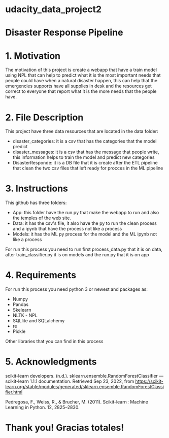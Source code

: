 # udacity_data_project2

# Disaster Response Pipeline


# 1. Motivation

The motivation of this project is create a webapp that have a train model using NPL that can help to predict what it is the most important needs that people could have when a natural disaster happen, this can help that the emergencies supports have all supplies in desk and the resources get correct to everyone that report what it is the more needs that the people have.

# 2. File Description

This project have three data resources that are located in the data folder:

* disaster_categories: it is a csv that has the categories that the model predict
* disaster_messages: it is a csv that has the message that people write, this information helps to train the model and predict new categories
* DisasterResponde: it is a DB file that it is create after the ETL pipeline that clean the two csv files that left ready for procces in the ML pipeline

# 3. Instructions

This github has three folders: 

* App: this folder have the run.py that make the webapp to run and also the temples of the web site.
* Data: it has the csv's file, it also have the py to run the clean process and a ipynb that have the process not like a process
* Models: it has the ML py process for the model and the ML ipynb not like a process

For run this process you need to run first process_data.py that it is on data, after train_classifier.py it is on models and the run.py that it is on app

# 4. Requirements

For run this process you need python 3 or newest and packages as:

* Numpy
* Pandas
* Skelearn
* NLTK - NPL
* SQLlite and SQLalchemy
* re
* Pickle

Other libraries that you can find in this process

# 5. Acknowledgments

scikit-learn developers. (n.d.). sklearn.ensemble.RandomForestClassifier — scikit-learn 1.1.1 documentation. Retrieved Sep 23, 2022, from https://scikit-learn.org/stable/modules/generated/sklearn.ensemble.RandomForestClassifier.html

Pedregosa, F., Weiss, R., & Brucher, M. (2011). Scikit-learn : Machine Learning in Python. 12, 2825–2830.

# Thank you! Gracias totales!

